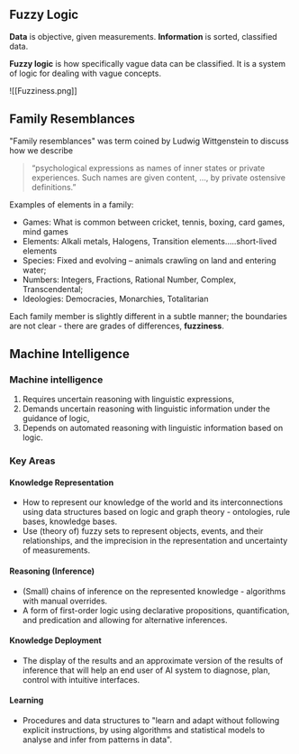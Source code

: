 ## Fuzzy Logic
**Data** is objective, given measurements.
**Information** is sorted, classified data.

**Fuzzy logic** is how specifically vague data can be classified. It is a system of logic for dealing with vague concepts.

![[Fuzziness.png]]


## Family Resemblances
"Family resemblances" was term coined by Ludwig Wittgenstein to discuss how we describe

>“psychological expressions as names of inner states or private experiences. Such names are given content, …, by private ostensive definitions.” 

Examples of elements in a family:
- Games: What is common between cricket, tennis, boxing, card games, mind games
- Elements: Alkali metals, Halogens, Transition elements…..short-lived elements 
- Species: Fixed and evolving – animals crawling on land and entering water; 
- Numbers: Integers, Fractions, Rational Number, Complex, Transcendental; 
- Ideologies: Democracies, Monarchies, Totalitarian 

Each family member is slightly different in a subtle manner; the boundaries are not clear - there are grades of differences, **fuzziness**.

## Machine Intelligence
### Machine intelligence
1. Requires uncertain reasoning with linguistic expressions,
2. Demands uncertain reasoning with linguistic information under the guidance of logic,
3. Depends on automated reasoning with linguistic information based on logic.

### Key Areas
#### Knowledge Representation
- How to represent our knowledge of the world and its interconnections using data structures based on logic and graph theory - ontologies, rule bases, knowledge bases.
- Use (theory of) fuzzy sets to represent objects, events, and their relationships, and the imprecision in the representation and uncertainty of measurements.
#### Reasoning (Inference)
- (Small) chains of inference on the represented knowledge - algorithms with manual overrides.
- A form of first-order logic using declarative propositions, quantification, and predication and allowing for alternative inferences.
#### Knowledge Deployment
- The display of the results and an approximate version of the results of inference that will help an end user of AI system to diagnose, plan, control with intuitive interfaces.
#### Learning
- Procedures and data structures to "learn and adapt without following explicit instructions, by using algorithms and statistical models to analyse and infer from patterns in data".